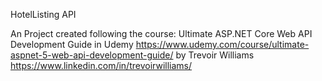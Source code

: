HotelListing API

An Project created following the course:
Ultimate ASP.NET Core Web API Development Guide in Udemy https://www.udemy.com/course/ultimate-aspnet-5-web-api-development-guide/
by 
Trevoir Williams https://www.linkedin.com/in/trevoirwilliams/
